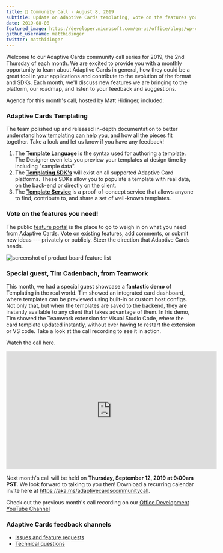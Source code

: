 ```yaml
---
title: 📣 Community Call - August 8, 2019
subtitle: Update on Adaptive Cards templating, vote on the features you need, and a live demo from Tim at Teamwork.com
date: 2019-08-08
featured_image: https://developer.microsoft.com/en-us/office/blogs/wp-content/uploads/2019/08/Image-1024x813.png
github_username: matthidinger
twitter: matthidinger
---
```


Welcome to our Adaptive Cards community call series for 2019, the 2nd Thursday of each month. We are excited to provide you with a monthly opportunity to learn about Adaptive Cards in general, how they could be a great tool in your applications and contribute to the evolution of the format and SDKs. Each month, we'll discuss new features we are bringing to the platform, our roadmap, and listen to your feedback and suggestions.

Agenda for this month's call, hosted by Matt Hidinger, included:

### Adaptive Cards Templating

The team polished up and released in-depth documentation to better understand [how templating can help you](https://docs.microsoft.com/adaptive-cards/templating/#how-can-templating-help-you), and how all the pieces fit together. Take a look and let us know if you have any feedback!

1.  The **[Template Language](https://docs.microsoft.com/adaptive-cards/templating/language)** is the syntax used for authoring a template. The Designer even lets you preview your templates at design time by including "sample data".
2.  The [**Templating SDK's**](https://docs.microsoft.com/adaptive-cards/templating/sdk) will exist on all supported Adaptive Card platforms. These SDKs allow you to populate a template with real data, on the back-end or directly on the client.
3.  The [**Template Service**](https://docs.microsoft.com/adaptive-cards/templating/service) is a proof-of-concept service that allows anyone to find, contribute to, and share a set of well-known templates.

### Vote on the features you need!

The public [feature portal](https://portal.productboard.com/adaptivecards/) is the place to go to weigh in on what you need from Adaptive Cards. Vote on existing features, add comments, or submit new ideas --- privately or publicly. Steer the direction that Adaptive Cards heads.

![screenshot of product board feature list](https://developer.microsoft.com/en-us/office/blogs/wp-content/uploads/2019/08/Image-1024x813.png)

### Special guest, Tim Cadenbach, from Teamwork

This month, we had a special guest showcase a **fantastic demo** of Templating in the real world. Tim showed an integrated card dashboard, where templates can be previewed using built-in or custom host configs. Not only that, but when the templates are saved to the backend, they are instantly available to any client that takes advantage of them. In his demo, Tim showed the Teamwork extension for Visual Studio Code, where the card template updated instantly, without ever having to restart the extension or VS code. Take a look at the call recording to see it in action.

Watch the call here.

<iframe title="Video of the community call" width="560" height="315" src="https://www.youtube.com/embed/oymSj_Vw6SM" frameborder="0" allow="accelerometer; autoplay; encrypted-media; gyroscope; picture-in-picture" allowfullscreen="allowfullscreen"></iframe>

Next month's call will be held on **Thursday, September 12, 2019 at 9:00am PST.** We look forward to talking to you then! Download a recurring calendar invite here at <https://aka.ms/adaptivecardscommunitycall>.

Check out the previous month's call recording on our [Office Development YouTube Channel](https://na01.safelinks.protection.outlook.com/?url=https%3A%2F%2Fwww.youtube.com%2Fchannel%2FUCV_6HOhwxYLXAGd-JOqKPoQ&data=04%7C01%7Cv-chargr%40microsoft.com%7Cbaeead6e3a844690785d08d56d9e6864%7Cee3303d7fb734b0c8589bcd847f1c277%7C1%7C0%7C636535449508737676%7CUnknown%7CTWFpbGZsb3d8eyJWIjoiMC4wLjAwMDAiLCJQIjoiV2luMzIiLCJBTiI6Ik1haWwifQ%3D%3D%7C-2&sdata=emAMNFO82YoWjc2hnXShDlBPRR3jOPxAAfJLTKozgYk%3D&reserved=0)

### Adaptive Cards feedback channels

-   [Issues and feature requests](https://github.com/Microsoft/AdaptiveCards/issues)
-   [Technical questions](https://stackoverflow.com/questions/tagged/adaptive-cards)